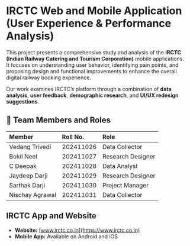 # IRCTC Web and Mobile Application (User Experience & Performance Analysis)

This project presents a comprehensive study and analysis of the **IRCTC (Indian Railway Catering and Tourism Corporation)** mobile applications.  
It focuses on understanding user behavior, identifying pain points, and proposing design and functional improvements to enhance the overall digital railway booking experience.

Our work examines IRCTC’s platform through a combination of **data analysis**, **user feedback**, **demographic research**, and **UI/UX redesign suggestions**.

## 👥 Team Members and Roles
| Member | Roll No. | Role |
|:--|:--|:--|
| Vedang Trivedi | 202411026 | Data Collector |
| Bokil Neel | 202411027 | Research Designer |
| C Deepak | 202411028 | Data Analyst |
| Jaydeep Darji | 202411029 | Research Designer |
| Sarthak Darji | 202411030 | Project Manager |
| Nischay Agrawal | 202411031 | Data Collector |


## IRCTC App and Website
- **Website:** [www.irctc.co.in](https://www.irctc.co.in)  
- **Mobile App:** Available on Android and iOS  



